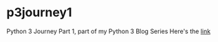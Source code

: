 # p3journey1
Python 3 Journey Part 1, part of my Python 3 Blog Series
Here's the [link](https://medium.com/@yauritux/my-journey-with-python-part-i-fdbc2609947c)
